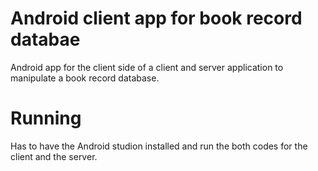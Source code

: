 # Android client app for book record databae
Android app for the client side of a client and server application to manipulate a book record database.

# Running
Has to have the Android studion installed and run the both codes for the client and the server.

